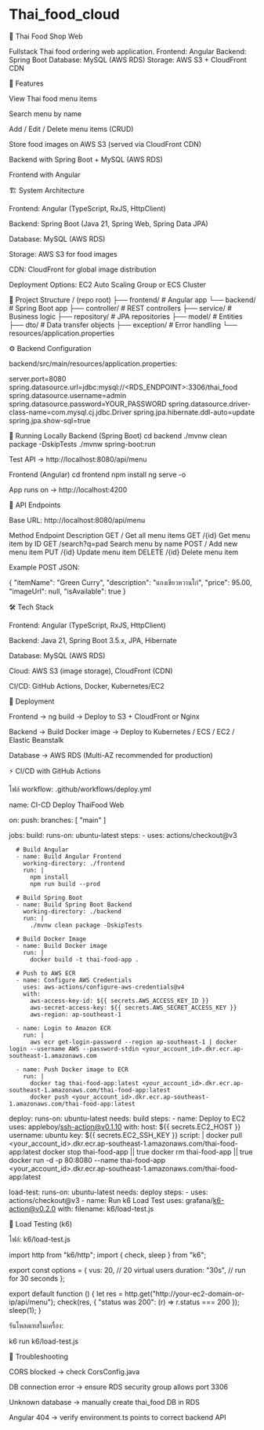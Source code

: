# Thai_food_cloud

🍜 Thai Food Shop Web

Fullstack Thai food ordering web application.
Frontend: Angular
Backend: Spring Boot
Database: MySQL (AWS RDS)
Storage: AWS S3 + CloudFront CDN

🎯 Features

View Thai food menu items

Search menu by name

Add / Edit / Delete menu items (CRUD)

Store food images on AWS S3 (served via CloudFront CDN)

Backend with Spring Boot + MySQL (AWS RDS)

Frontend with Angular

🏗 System Architecture

Frontend: Angular (TypeScript, RxJS, HttpClient)

Backend: Spring Boot (Java 21, Spring Web, Spring Data JPA)

Database: MySQL (AWS RDS)

Storage: AWS S3 for food images

CDN: CloudFront for global image distribution

Deployment Options: EC2 Auto Scaling Group or ECS Cluster

📂 Project Structure
/ (repo root)
├── frontend/        # Angular app
└── backend/         # Spring Boot app
    ├── controller/  # REST controllers
    ├── service/     # Business logic
    ├── repository/  # JPA repositories
    ├── model/       # Entities
    ├── dto/         # Data transfer objects
    ├── exception/   # Error handling
    └── resources/application.properties

⚙️ Backend Configuration

backend/src/main/resources/application.properties:

server.port=8080
spring.datasource.url=jdbc:mysql://<RDS_ENDPOINT>:3306/thai_food
spring.datasource.username=admin
spring.datasource.password=YOUR_PASSWORD
spring.datasource.driver-class-name=com.mysql.cj.jdbc.Driver
spring.jpa.hibernate.ddl-auto=update
spring.jpa.show-sql=true

🚀 Running Locally
Backend (Spring Boot)
cd backend
./mvnw clean package -DskipTests
./mvnw spring-boot:run


Test API → http://localhost:8080/api/menu

Frontend (Angular)
cd frontend
npm install
ng serve -o


App runs on → http://localhost:4200

📡 API Endpoints

Base URL: http://localhost:8080/api/menu

Method	Endpoint	Description
GET	/	Get all menu items
GET	/{id}	Get menu item by ID
GET	/search?q=pad	Search menu by name
POST	/	Add new menu item
PUT	/{id}	Update menu item
DELETE	/{id}	Delete menu item

Example POST JSON:

{
  "itemName": "Green Curry",
  "description": "แกงเขียวหวานไก่",
  "price": 95.00,
  "imageUrl": null,
  "isAvailable": true
}

🛠 Tech Stack

Frontend: Angular (TypeScript, RxJS, HttpClient)

Backend: Java 21, Spring Boot 3.5.x, JPA, Hibernate

Database: MySQL (AWS RDS)

Cloud: AWS S3 (image storage), CloudFront (CDN)

CI/CD: GitHub Actions, Docker, Kubernetes/EC2

🚢 Deployment

Frontend → ng build → Deploy to S3 + CloudFront or Nginx

Backend → Build Docker image → Deploy to Kubernetes / ECS / EC2 / Elastic Beanstalk

Database → AWS RDS (Multi-AZ recommended for production)

⚡️ CI/CD with GitHub Actions

ไฟล์ workflow: .github/workflows/deploy.yml

name: CI-CD Deploy ThaiFood Web

on:
  push:
    branches: [ "main" ]

jobs:
  build:
    runs-on: ubuntu-latest
    steps:
      - uses: actions/checkout@v3

      # Build Angular
      - name: Build Angular Frontend
        working-directory: ./frontend
        run: |
          npm install
          npm run build --prod

      # Build Spring Boot
      - name: Build Spring Boot Backend
        working-directory: ./backend
        run: |
          ./mvnw clean package -DskipTests

      # Build Docker Image
      - name: Build Docker image
        run: |
          docker build -t thai-food-app .

      # Push to AWS ECR
      - name: Configure AWS Credentials
        uses: aws-actions/configure-aws-credentials@v4
        with:
          aws-access-key-id: ${{ secrets.AWS_ACCESS_KEY_ID }}
          aws-secret-access-key: ${{ secrets.AWS_SECRET_ACCESS_KEY }}
          aws-region: ap-southeast-1

      - name: Login to Amazon ECR
        run: |
          aws ecr get-login-password --region ap-southeast-1 | docker login --username AWS --password-stdin <your_account_id>.dkr.ecr.ap-southeast-1.amazonaws.com

      - name: Push Docker image to ECR
        run: |
          docker tag thai-food-app:latest <your_account_id>.dkr.ecr.ap-southeast-1.amazonaws.com/thai-food-app:latest
          docker push <your_account_id>.dkr.ecr.ap-southeast-1.amazonaws.com/thai-food-app:latest

  deploy:
    runs-on: ubuntu-latest
    needs: build
    steps:
      - name: Deploy to EC2
        uses: appleboy/ssh-action@v0.1.10
        with:
          host: ${{ secrets.EC2_HOST }}
          username: ubuntu
          key: ${{ secrets.EC2_SSH_KEY }}
          script: |
            docker pull <your_account_id>.dkr.ecr.ap-southeast-1.amazonaws.com/thai-food-app:latest
            docker stop thai-food-app || true
            docker rm thai-food-app || true
            docker run -d -p 80:8080 --name thai-food-app <your_account_id>.dkr.ecr.ap-southeast-1.amazonaws.com/thai-food-app:latest

  load-test:
    runs-on: ubuntu-latest
    needs: deploy
    steps:
      - uses: actions/checkout@v3
      - name: Run k6 Load Test
        uses: grafana/k6-action@v0.2.0
        with:
          filename: k6/load-test.js

🧪 Load Testing (k6)

ไฟล์: k6/load-test.js

import http from "k6/http";
import { check, sleep } from "k6";

export const options = {
  vus: 20,           // 20 virtual users
  duration: "30s",   // run for 30 seconds
};

export default function () {
  let res = http.get("http://your-ec2-domain-or-ip/api/menu");
  check(res, { "status was 200": (r) => r.status === 200 });
  sleep(1);
}


รันโหลดเทสในเครื่อง:

k6 run k6/load-test.js

🔧 Troubleshooting

CORS blocked → check CorsConfig.java

DB connection error → ensure RDS security group allows port 3306

Unknown database → manually create thai_food DB in RDS

Angular 404 → verify environment.ts points to correct backend API
